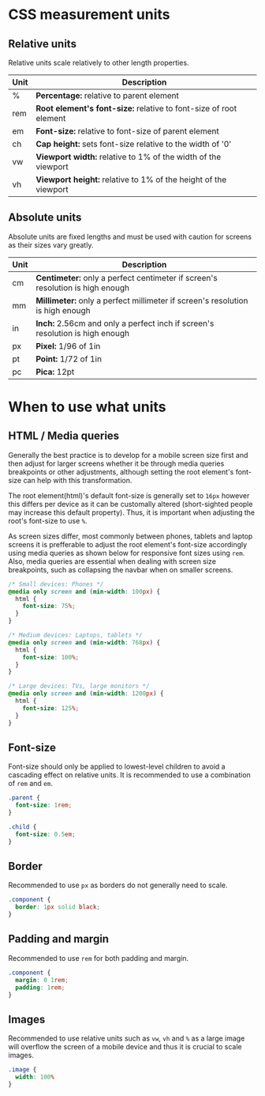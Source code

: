 # CSS measurement units
## Relative units
Relative units scale relatively to other length properties.

| Unit | Description |
| ---- | ----------- |
| % | **Percentage:** relative to parent element |
| rem | **Root element's font-size:** relative to font-size of root element |
| em | **Font-size:** relative to font-size of parent element |
| ch | **Cap height:** sets font-size relative to the width of '0' |
| vw | **Viewport width:** relative to 1% of the width of the viewport |
| vh | **Viewport height:** relative to 1% of the height of the viewport |

## Absolute units
Absolute units are fixed lengths and must be used with caution for screens as their sizes vary greatly.

| Unit | Description |
| ---- | ----------- |
| cm | **Centimeter:** only a perfect centimeter if screen's resolution is high enough |
| mm | **Millimeter:** only a perfect millimeter if screen's resolution is high enough |
| in | **Inch:** 2.56cm and only a perfect inch if screen's resolution is high enough |
| px | **Pixel:** 1/96 of 1in |
| pt | **Point:** 1/72 of 1in |
| pc | **Pica:** 12pt|

# When to use what units
## HTML / Media queries
Generally the best practice is to develop for a mobile screen size first and then adjust for larger screens whether it be through media queries breakpoints or other adjustments, although setting the root element's font-size can help with this transformation.

The root element(html)'s default font-size is generally set to ```16px``` however this differs per device as it can be customally altered (short-sighted people may increase this default property). Thus, it is important when adjusting the root's font-size to use ```%```.

As screen sizes differ, most commonly between phones, tablets and laptop screens it is prefferable to adjust the root element's font-size accordingly using media queries as shown below for responsive font sizes using ```rem```. Also, media queries are essential when dealing with screen size breakpoints, such as collapsing the navbar when on smaller screens.

``` css
/* Small devices: Phones */
@media only screen and (min-width: 100px) {
  html {
    font-size: 75%;
  }
}

/* Medium devices: Laptops, tablets */
@media only screen and (min-width: 768px) {
  html {
    font-size: 100%;
  }
}

/* Large devices: TVs, large monitors */
@media only screen and (min-width: 1200px) {
  html {
    font-size: 125%;
  }
}
```

## Font-size
Font-size should only be applied to lowest-level children to avoid a cascading effect on relative units. It is recommended to use a combination of ```rem``` and ```em```.

``` css
.parent {
  font-size: 1rem;
}

.child {
  font-size: 0.5em;
}
```

## Border
Recommended to use ```px``` as borders do not generally need to scale.

``` css
.component {
  border: 1px solid black;
}
```

## Padding and margin
Recommended to use ```rem``` for both padding and margin.

``` css
.component {
  margin: 0 1rem;
  padding: 1rem;
}
```

## Images
Recommended to use relative units such as ```vw```, ```vh``` and ```%``` as a large image will overflow the screen of a mobile device and thus it is crucial to scale images.

``` css
.image {
  width: 100%
}
```
